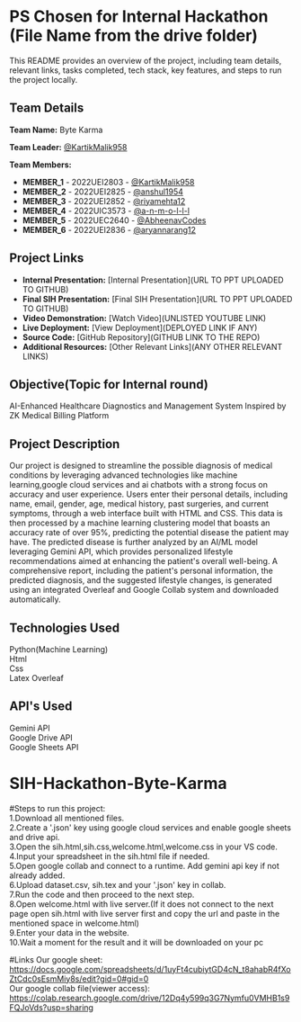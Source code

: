 # PS Chosen for Internal Hackathon (File Name from the drive folder)

This README provides an overview of the project, including team details, relevant links, tasks completed, tech stack, key features, and steps to run the project locally.

## Team Details

**Team Name:** Byte Karma

**Team Leader:** [@KartikMalik958](https://github.com/KartikMalik958)

**Team Members:**

- **MEMBER_1** - 2022UEI2803 - [@KartikMalik958](https://github.com/KartikMalik958)
- **MEMBER_2** - 2022UEI2825 - [@anshul1954](https://github.com/anshul1954)
- **MEMBER_3** - 2022UEI2852 - [@riyamehta12](https://github.com/riyamehta12)
- **MEMBER_4** - 2022UIC3573 - [@a-n-m-o-l-l-l](https://github.com/a-n-m-o-l-l-l)
- **MEMBER_5** - 2022UEC2640 - [@AbheenavCodes](https://github.com/AbheenavCodes)
- **MEMBER_6** - 2022UEI2836 - [@aryannarang12](https://github.com/aryannarang12)

## Project Links

- **Internal Presentation:** [Internal Presentation](URL TO PPT UPLOADED TO GITHUB)
- **Final SIH Presentation:** [Final SIH Presentation](URL TO PPT UPLOADED TO GITHUB)
- **Video Demonstration:** [Watch Video](UNLISTED YOUTUBE LINK)
- **Live Deployment:** [View Deployment](DEPLOYED LINK IF ANY)
- **Source Code:** [GitHub Repository](GITHUB LINK TO THE REPO)
- **Additional Resources:** [Other Relevant Links](ANY OTHER RELEVANT LINKS)

## Objective(Topic for Internal round)
AI-Enhanced Healthcare Diagnostics and Management System Inspired by ZK Medical Billing Platform
## Project Description
Our project is designed to streamline the possible diagnosis of medical conditions by leveraging advanced technologies like machine learning,google cloud services and ai chatbots with a strong focus on accuracy and user experience. Users enter their personal details, including name, email, gender, age, medical history, past surgeries, and current symptoms, through a web interface built with HTML and CSS. This data is then processed by a machine learning clustering model that boasts an accuracy rate of over 95%, predicting the potential disease the patient may have.
The predicted disease is further analyzed by an AI/ML model leveraging Gemini API, which provides personalized lifestyle recommendations aimed at enhancing the patient's overall well-being. A comprehensive report, including the patient's personal information, the predicted diagnosis, and the suggested lifestyle changes, is generated using an integrated Overleaf and Google Collab system and downloaded automatically.

## Technologies Used
Python(Machine Learning) <br>
Html<br>
Css<br>
Latex Overleaf<br>

## API's Used
Gemini API<br>
Google Drive API<br>
Google Sheets API<br>

# SIH-Hackathon-Byte-Karma
#Steps to run this project:<br>
1.Download all mentioned files.<br>
2.Create a '.json' key using google cloud services and enable google sheets and drive api.<br>
3.Open the sih.html,sih.css,welcome.html,welcome.css in your VS code. <br>
4.Input your spreadsheet in the sih.html file if needed.<br>
5.Open google collab and connect to a runtime. Add gemini api key if not already added. <br>
6.Upload dataset.csv, sih.tex and your '.json' key in collab.<br>
7.Run the code and then proceed to the next step.<br>
8.Open welcome.html with live server.(If it does not connect to the next page open sih.html with live server first and copy the url and paste in the mentioned space in welcome.html)<br>
9.Enter your data in the website.<br>
10.Wait a moment for the result and it will be downloaded on your pc <br>




#Links
Our google sheet: https://docs.google.com/spreadsheets/d/1uyFt4cubiytGD4cN_t8ahabR4fXoZtCdc0sEsmMiy8s/edit?gid=0#gid=0  <br>
Our google collab file(viewer access): https://colab.research.google.com/drive/12Dq4y599q3G7Nymfu0VMHB1s9FQJoVds?usp=sharing




